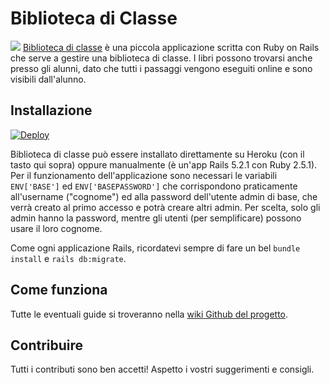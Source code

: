 # Biblioteca di Classe
![](https://user-images.githubusercontent.com/19609180/47618091-31007880-dacf-11e8-8a2e-66c30eedb934.png)
[Biblioteca di classe](http://ferdinando.xyz/0216e3d204f3) è una piccola applicazione scritta con Ruby on Rails che serve a gestire una biblioteca di classe.
I libri possono trovarsi anche presso gli alunni, dato che tutti i passaggi vengono eseguiti online e sono visibili dall'alunno.
## Installazione
[![Deploy](https://www.herokucdn.com/deploy/button.svg)](https://heroku.com/deploy?template=https://github.com/ferdi2005/biblioteca)

Biblioteca di classe può essere installato direttamente su Heroku (con il tasto qui sopra) oppure manualmente (è un'app Rails 5.2.1 con Ruby 2.5.1). Per il funzionamento dell'applicazione sono necessari le variabili `ENV['BASE']` ed `ENV['BASEPASSWORD']` che corrispondono praticamente all'username ("cognome") ed alla password dell'utente admin di base, che verrà creato al primo accesso e potrà creare altri admin. Per scelta, solo gli admin hanno la password, mentre gli utenti (per semplificare) possono usare il loro cognome.

Come ogni applicazione Rails, ricordatevi sempre di fare un bel `bundle install` e `rails db:migrate`.
## Come funziona
Tutte le eventuali guide si troveranno nella [wiki Github del progetto](https://github.com/ferdi2005/biblioteca/wiki).
## Contribuire
Tutti i contributi sono ben accetti! Aspetto i vostri suggerimenti e consigli.
